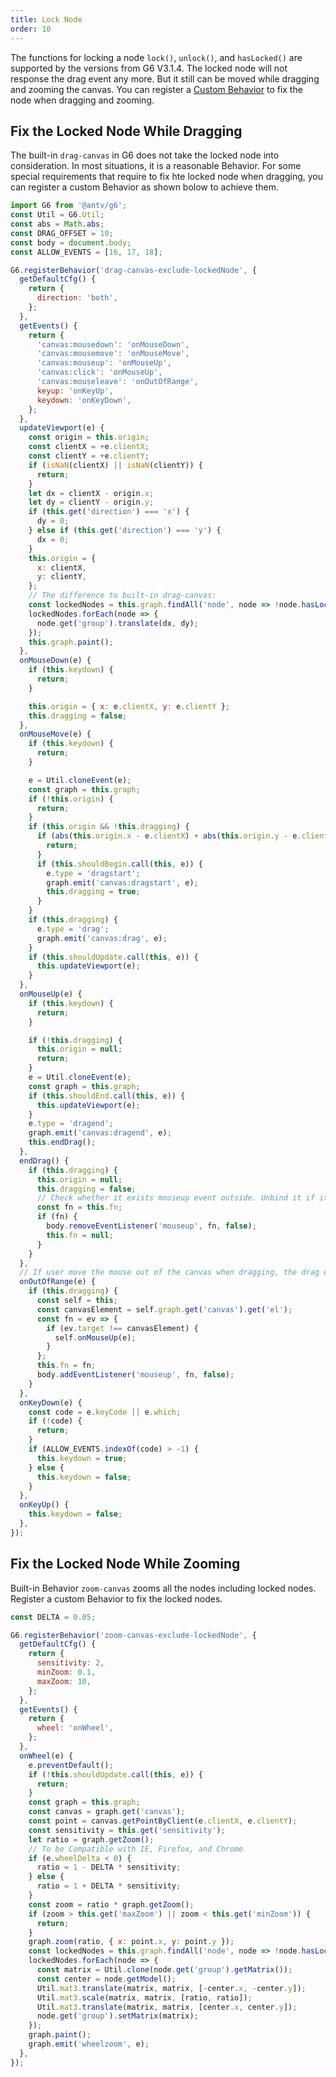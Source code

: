 ```yaml
---
title: Lock Node
order: 10
---
```


The functions for locking a node `lock()`, `unlock()`, and `hasLocked()` are supported by the versions from G6 V3.1.4. The locked node will not response the drag event any more. But it still can be moved while dragging and zooming the canvas. You can register a [Custom Behavior](/en/docs/manual/advanced/custom-behavior) to fix the node when dragging and zooming.

## Fix the Locked Node While Dragging

The built-in `drag-canvas` in G6 does not take the locked node into consideration. In most situations, it is a reasonable Behavior. For some special requirements that require to fix hte locked node when dragging, you can register a custom Behavior as shown bolow to achieve them.

```javascript
import G6 from '@antv/g6';
const Util = G6.Util;
const abs = Math.abs;
const DRAG_OFFSET = 10;
const body = document.body;
const ALLOW_EVENTS = [16, 17, 18];

G6.registerBehavior('drag-canvas-exclude-lockedNode', {
  getDefaultCfg() {
    return {
      direction: 'both',
    };
  },
  getEvents() {
    return {
      'canvas:mousedown': 'onMouseDown',
      'canvas:mousemove': 'onMouseMove',
      'canvas:mouseup': 'onMouseUp',
      'canvas:click': 'onMouseUp',
      'canvas:mouseleave': 'onOutOfRange',
      keyup: 'onKeyUp',
      keydown: 'onKeyDown',
    };
  },
  updateViewport(e) {
    const origin = this.origin;
    const clientX = +e.clientX;
    const clientY = +e.clientY;
    if (isNaN(clientX) || isNaN(clientY)) {
      return;
    }
    let dx = clientX - origin.x;
    let dy = clientY - origin.y;
    if (this.get('direction') === 'x') {
      dy = 0;
    } else if (this.get('direction') === 'y') {
      dx = 0;
    }
    this.origin = {
      x: clientX,
      y: clientY,
    };
    // The difference to built-in drag-canvas:
    const lockedNodes = this.graph.findAll('node', node => !node.hasLocked());
    lockedNodes.forEach(node => {
      node.get('group').translate(dx, dy);
    });
    this.graph.paint();
  },
  onMouseDown(e) {
    if (this.keydown) {
      return;
    }

    this.origin = { x: e.clientX, y: e.clientY };
    this.dragging = false;
  },
  onMouseMove(e) {
    if (this.keydown) {
      return;
    }

    e = Util.cloneEvent(e);
    const graph = this.graph;
    if (!this.origin) {
      return;
    }
    if (this.origin && !this.dragging) {
      if (abs(this.origin.x - e.clientX) + abs(this.origin.y - e.clientY) < DRAG_OFFSET) {
        return;
      }
      if (this.shouldBegin.call(this, e)) {
        e.type = 'dragstart';
        graph.emit('canvas:dragstart', e);
        this.dragging = true;
      }
    }
    if (this.dragging) {
      e.type = 'drag';
      graph.emit('canvas:drag', e);
    }
    if (this.shouldUpdate.call(this, e)) {
      this.updateViewport(e);
    }
  },
  onMouseUp(e) {
    if (this.keydown) {
      return;
    }

    if (!this.dragging) {
      this.origin = null;
      return;
    }
    e = Util.cloneEvent(e);
    const graph = this.graph;
    if (this.shouldEnd.call(this, e)) {
      this.updateViewport(e);
    }
    e.type = 'dragend';
    graph.emit('canvas:dragend', e);
    this.endDrag();
  },
  endDrag() {
    if (this.dragging) {
      this.origin = null;
      this.dragging = false;
      // Check whether it exists mouseup event outside. Unbind it if it exists.
      const fn = this.fn;
      if (fn) {
        body.removeEventListener('mouseup', fn, false);
        this.fn = null;
      }
    }
  },
  // If user move the mouse out of the canvas when dragging, the drag event might not be ended by releasing the mouse. Thus, listen to the mouseup event ouside the canvas to end it.
  onOutOfRange(e) {
    if (this.dragging) {
      const self = this;
      const canvasElement = self.graph.get('canvas').get('el');
      const fn = ev => {
        if (ev.target !== canvasElement) {
          self.onMouseUp(e);
        }
      };
      this.fn = fn;
      body.addEventListener('mouseup', fn, false);
    }
  },
  onKeyDown(e) {
    const code = e.keyCode || e.which;
    if (!code) {
      return;
    }
    if (ALLOW_EVENTS.indexOf(code) > -1) {
      this.keydown = true;
    } else {
      this.keydown = false;
    }
  },
  onKeyUp() {
    this.keydown = false;
  },
});
```

## Fix the Locked Node While Zooming

Built-in Behavior `zoom-canvas` zooms all the nodes including locked nodes. Register a custom Behavior to fix the locked nodes.

```javascript
const DELTA = 0.05;

G6.registerBehavior('zoom-canvas-exclude-lockedNode', {
  getDefaultCfg() {
    return {
      sensitivity: 2,
      minZoom: 0.1,
      maxZoom: 10,
    };
  },
  getEvents() {
    return {
      wheel: 'onWheel',
    };
  },
  onWheel(e) {
    e.preventDefault();
    if (!this.shouldUpdate.call(this, e)) {
      return;
    }
    const graph = this.graph;
    const canvas = graph.get('canvas');
    const point = canvas.getPointByClient(e.clientX, e.clientY);
    const sensitivity = this.get('sensitivity');
    let ratio = graph.getZoom();
    // To be Compatible with IE, Firefox, and Chrome
    if (e.wheelDelta < 0) {
      ratio = 1 - DELTA * sensitivity;
    } else {
      ratio = 1 + DELTA * sensitivity;
    }
    const zoom = ratio * graph.getZoom();
    if (zoom > this.get('maxZoom') || zoom < this.get('minZoom')) {
      return;
    }
    graph.zoom(ratio, { x: point.x, y: point.y });
    const lockedNodes = this.graph.findAll('node', node => !node.hasLocked());
    lockedNodes.forEach(node => {
      const matrix = Util.clone(node.get('group').getMatrix());
      const center = node.getModel();
      Util.mat3.translate(matrix, matrix, [-center.x, -center.y]);
      Util.mat3.scale(matrix, matrix, [ratio, ratio]);
      Util.mat3.translate(matrix, matrix, [center.x, center.y]);
      node.get('group').setMatrix(matrix);
    });
    graph.paint();
    graph.emit('wheelzoom', e);
  },
});
```
